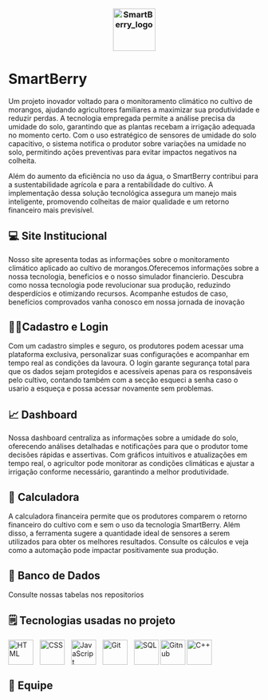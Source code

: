 <h3 align="center">
  <img src="https://i.imgur.com/578zIim.png" alt="SmartBerry_logo" height="85"/>
</h3>

# SmartBerry
<p>
Um projeto inovador voltado para o monitoramento climático no cultivo de morangos, ajudando agricultores familiares a maximizar sua produtividade e reduzir perdas. A tecnologia empregada permite a análise precisa da umidade do solo, garantindo que as plantas recebam a irrigação adequada no momento certo. Com o uso estratégico de sensores de umidade do solo capacitivo, o sistema notifica o produtor sobre variações na umidade no solo, permitindo ações preventivas para evitar impactos negativos na colheita.

Além do aumento da eficiência no uso da água, o SmartBerry contribui para a sustentabilidade agrícola e para a rentabilidade do cultivo. A implementação dessa solução tecnológica assegura um manejo mais inteligente, promovendo colheitas de maior qualidade e um retorno financeiro mais previsível.
</p>

## 💻 Site Institucional
<p>
    Nosso site apresenta todas as informações sobre o monitoramento climático aplicado ao cultivo de morangos.Oferecemos informações sobre a nossa tecnologia, beneficios e o nosso simulador financierio.  
    Descubra como nossa tecnologia pode revolucionar sua produção, reduzindo desperdícios e otimizando recursos. Acompanhe estudos de caso, benefícios comprovados vanha conosco em nossa jornada de inovação
</p>

## 🧑‍💼Cadastro e Login
<p>
  Com um cadastro simples e seguro, os produtores podem acessar uma plataforma exclusiva, personalizar suas configurações e acompanhar em tempo real as condições da lavoura. O login garante segurança total para que os dados sejam protegidos e acessíveis apenas para os responsáveis pelo cultivo, contando também com a secção esqueci a senha caso o usario a esqueça e possa acessar novamente sem problemas.
</p>

## 📈 Dashboard
<p>
  Nossa dashboard centraliza as informações sobre a umidade do solo, oferecendo análises detalhadas e notificações para que o produtor tome decisões rápidas e assertivas. Com gráficos intuitivos e atualizações em tempo real, o agricultor pode monitorar as condições climáticas e ajustar a irrigação conforme necessário, garantindo a melhor produtividade.
</p>

## 🔢 Calculadora
A calculadora financeira permite que os produtores comparem o retorno financeiro do cultivo com e sem o uso da tecnologia SmartBerry. Além disso, a ferramenta sugere a quantidade ideal de sensores a serem utilizados para obter os melhores resultados. Consulte os cálculos e veja como a automação pode impactar positivamente sua produção.<br>


## 🧱 Banco de Dados
Consulte nossas tabelas nos repositorios

## 🗒️ Tecnologias usadas no projeto

<img 
    align="left" 
    alt="HTML"
    title="HTML" 
    width="50px" 
    style="padding-right: 10px;" 
    src="https://cdn.jsdelivr.net/gh/devicons/devicon@latest/icons/html5/html5-original.svg" 
/>
<img 
    align="left" 
    alt="CSS" 
    title="CSS"
    width="50px" 
    style="padding-right: 10px;" 
    src="https://cdn.jsdelivr.net/gh/devicons/devicon@latest/icons/css3/css3-original.svg" 
/>
<img 
    align="left" 
    alt="JavaScript" 
    title="JavaScript"
    width="50px" 
    style="padding-right: 10px;" 
    src="https://cdn.jsdelivr.net/gh/devicons/devicon@latest/icons/javascript/javascript-original.svg" 
/>
<img 
    align="left" 
    alt="Git" 
    title="Git"
    width="50px" 
    style="padding-right: 10px;" 
    src="https://cdn.jsdelivr.net/gh/devicons/devicon@latest/icons/git/git-original.svg" 
/>
<img
    align="left"
    alt="SQL"
    title="SQL"
    width="50px"
    style="padding-rigth: 10px;"
    src="https://cdn.jsdelivr.net/gh/devicons/devicon@latest/icons/azuresqldatabase/azuresqldatabase-original.svg"
/>
<img
    align="left"
    alt="Gitnub"
    title="Github"
    width="50px"
    style="padding-rigth: 10px;"
    src="https://www.svgrepo.com/show/439171/github.svg"
/>
<img
    align="C++"
    alt="C++"
    title="C++"
    width="50px"
    style="padding-rigth: 10px;"
    src="https://cdn.jsdelivr.net/gh/devicons/devicon@latest/icons/cplusplus/cplusplus-original.svg"
/><br>
## 👤 Equipe